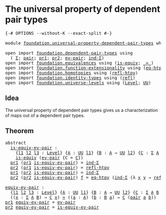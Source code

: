 # The universal property of dependent pair types

<pre class="Agda"><a id="59" class="Symbol">{-#</a> <a id="63" class="Keyword">OPTIONS</a> <a id="71" class="Pragma">--without-K</a> <a id="83" class="Pragma">--exact-split</a> <a id="97" class="Symbol">#-}</a>

<a id="102" class="Keyword">module</a> <a id="109" href="foundation.universal-property-dependent-pair-types.html" class="Module">foundation.universal-property-dependent-pair-types</a> <a id="160" class="Keyword">where</a>

<a id="167" class="Keyword">open</a> <a id="172" class="Keyword">import</a> <a id="179" href="foundation.dependent-pair-types.html" class="Module">foundation.dependent-pair-types</a> <a id="211" class="Keyword">using</a>
  <a id="219" class="Symbol">(</a> <a id="221" href="foundation-core.dependent-pair-types.html#515" class="Record">Σ</a><a id="222" class="Symbol">;</a> <a id="224" href="foundation-core.dependent-pair-types.html#588" class="InductiveConstructor">pair</a><a id="228" class="Symbol">;</a> <a id="230" href="foundation-core.dependent-pair-types.html#605" class="Field">pr1</a><a id="233" class="Symbol">;</a> <a id="235" href="foundation-core.dependent-pair-types.html#617" class="Field">pr2</a><a id="238" class="Symbol">;</a> <a id="240" href="foundation-core.dependent-pair-types.html#866" class="Function">ev-pair</a><a id="247" class="Symbol">;</a> <a id="249" href="foundation-core.dependent-pair-types.html#700" class="Function">ind-Σ</a><a id="254" class="Symbol">)</a>
<a id="256" class="Keyword">open</a> <a id="261" class="Keyword">import</a> <a id="268" href="foundation.equivalences.html" class="Module">foundation.equivalences</a> <a id="292" class="Keyword">using</a> <a id="298" class="Symbol">(</a><a id="299" href="foundation-core.equivalences.html#1556" class="Function">is-equiv</a><a id="307" class="Symbol">;</a> <a id="309" href="foundation-core.equivalences.html#1621" class="Function Operator">_≃_</a><a id="312" class="Symbol">)</a>
<a id="314" class="Keyword">open</a> <a id="319" class="Keyword">import</a> <a id="326" href="foundation.function-extensionality.html" class="Module">foundation.function-extensionality</a> <a id="361" class="Keyword">using</a> <a id="367" class="Symbol">(</a><a id="368" href="foundation-core.function-extensionality.html#1463" class="Function">eq-htpy</a><a id="375" class="Symbol">)</a>
<a id="377" class="Keyword">open</a> <a id="382" class="Keyword">import</a> <a id="389" href="foundation.homotopies.html" class="Module">foundation.homotopies</a> <a id="411" class="Keyword">using</a> <a id="417" class="Symbol">(</a><a id="418" href="foundation-core.homotopies.html#741" class="Function">refl-htpy</a><a id="427" class="Symbol">)</a>
<a id="429" class="Keyword">open</a> <a id="434" class="Keyword">import</a> <a id="441" href="foundation.identity-types.html" class="Module">foundation.identity-types</a> <a id="467" class="Keyword">using</a> <a id="473" class="Symbol">(</a><a id="474" href="foundation-core.identity-types.html#1820" class="InductiveConstructor">refl</a><a id="478" class="Symbol">)</a>
<a id="480" class="Keyword">open</a> <a id="485" class="Keyword">import</a> <a id="492" href="foundation.universe-levels.html" class="Module">foundation.universe-levels</a> <a id="519" class="Keyword">using</a> <a id="525" class="Symbol">(</a><a id="526" href="Agda.Primitive.html#597" class="Postulate">Level</a><a id="531" class="Symbol">;</a> <a id="533" href="foundation-core.universe-levels.html#235" class="Primitive">UU</a><a id="535" class="Symbol">)</a>
</pre>
## Idea

The universal property of dependent pair types gives us a characterization of maps out of a dependent pair types.

## Theorem

<pre class="Agda"><a id="686" class="Keyword">abstract</a>
  <a id="is-equiv-ev-pair"></a><a id="697" href="foundation.universal-property-dependent-pair-types.html#697" class="Function">is-equiv-ev-pair</a> <a id="714" class="Symbol">:</a>
    <a id="720" class="Symbol">{</a><a id="721" href="foundation.universal-property-dependent-pair-types.html#721" class="Bound">l1</a> <a id="724" href="foundation.universal-property-dependent-pair-types.html#724" class="Bound">l2</a> <a id="727" href="foundation.universal-property-dependent-pair-types.html#727" class="Bound">l3</a> <a id="730" class="Symbol">:</a> <a id="732" href="Agda.Primitive.html#597" class="Postulate">Level</a><a id="737" class="Symbol">}</a> <a id="739" class="Symbol">{</a><a id="740" href="foundation.universal-property-dependent-pair-types.html#740" class="Bound">A</a> <a id="742" class="Symbol">:</a> <a id="744" href="foundation-core.universe-levels.html#235" class="Primitive">UU</a> <a id="747" href="foundation.universal-property-dependent-pair-types.html#721" class="Bound">l1</a><a id="749" class="Symbol">}</a> <a id="751" class="Symbol">{</a><a id="752" href="foundation.universal-property-dependent-pair-types.html#752" class="Bound">B</a> <a id="754" class="Symbol">:</a> <a id="756" href="foundation.universal-property-dependent-pair-types.html#740" class="Bound">A</a> <a id="758" class="Symbol">→</a> <a id="760" href="foundation-core.universe-levels.html#235" class="Primitive">UU</a> <a id="763" href="foundation.universal-property-dependent-pair-types.html#724" class="Bound">l2</a><a id="765" class="Symbol">}</a> <a id="767" class="Symbol">{</a><a id="768" href="foundation.universal-property-dependent-pair-types.html#768" class="Bound">C</a> <a id="770" class="Symbol">:</a> <a id="772" href="foundation-core.dependent-pair-types.html#515" class="Record">Σ</a> <a id="774" href="foundation.universal-property-dependent-pair-types.html#740" class="Bound">A</a> <a id="776" href="foundation.universal-property-dependent-pair-types.html#752" class="Bound">B</a> <a id="778" class="Symbol">→</a> <a id="780" href="foundation-core.universe-levels.html#235" class="Primitive">UU</a> <a id="783" href="foundation.universal-property-dependent-pair-types.html#727" class="Bound">l3</a><a id="785" class="Symbol">}</a> <a id="787" class="Symbol">→</a>
    <a id="793" href="foundation-core.equivalences.html#1556" class="Function">is-equiv</a> <a id="802" class="Symbol">(</a><a id="803" href="foundation-core.dependent-pair-types.html#866" class="Function">ev-pair</a> <a id="811" class="Symbol">{</a><a id="812" class="Argument">C</a> <a id="814" class="Symbol">=</a> <a id="816" href="foundation.universal-property-dependent-pair-types.html#768" class="Bound">C</a><a id="817" class="Symbol">})</a>
  <a id="822" href="foundation-core.dependent-pair-types.html#605" class="Field">pr1</a> <a id="826" class="Symbol">(</a><a id="827" href="foundation-core.dependent-pair-types.html#605" class="Field">pr1</a> <a id="831" href="foundation.universal-property-dependent-pair-types.html#697" class="Function">is-equiv-ev-pair</a><a id="847" class="Symbol">)</a> <a id="849" class="Symbol">=</a> <a id="851" href="foundation-core.dependent-pair-types.html#700" class="Function">ind-Σ</a>
  <a id="859" href="foundation-core.dependent-pair-types.html#617" class="Field">pr2</a> <a id="863" class="Symbol">(</a><a id="864" href="foundation-core.dependent-pair-types.html#605" class="Field">pr1</a> <a id="868" href="foundation.universal-property-dependent-pair-types.html#697" class="Function">is-equiv-ev-pair</a><a id="884" class="Symbol">)</a> <a id="886" class="Symbol">=</a> <a id="888" href="foundation-core.homotopies.html#741" class="Function">refl-htpy</a>
  <a id="900" href="foundation-core.dependent-pair-types.html#605" class="Field">pr1</a> <a id="904" class="Symbol">(</a><a id="905" href="foundation-core.dependent-pair-types.html#617" class="Field">pr2</a> <a id="909" href="foundation.universal-property-dependent-pair-types.html#697" class="Function">is-equiv-ev-pair</a><a id="925" class="Symbol">)</a> <a id="927" class="Symbol">=</a> <a id="929" href="foundation-core.dependent-pair-types.html#700" class="Function">ind-Σ</a>
  <a id="937" href="foundation-core.dependent-pair-types.html#617" class="Field">pr2</a> <a id="941" class="Symbol">(</a><a id="942" href="foundation-core.dependent-pair-types.html#617" class="Field">pr2</a> <a id="946" href="foundation.universal-property-dependent-pair-types.html#697" class="Function">is-equiv-ev-pair</a><a id="962" class="Symbol">)</a> <a id="964" href="foundation.universal-property-dependent-pair-types.html#964" class="Bound">f</a> <a id="966" class="Symbol">=</a> <a id="968" href="foundation-core.function-extensionality.html#1463" class="Function">eq-htpy</a> <a id="976" class="Symbol">(</a><a id="977" href="foundation-core.dependent-pair-types.html#700" class="Function">ind-Σ</a> <a id="983" class="Symbol">(λ</a> <a id="986" href="foundation.universal-property-dependent-pair-types.html#986" class="Bound">x</a> <a id="988" href="foundation.universal-property-dependent-pair-types.html#988" class="Bound">y</a> <a id="990" class="Symbol">→</a> <a id="992" href="foundation-core.identity-types.html#1820" class="InductiveConstructor">refl</a><a id="996" class="Symbol">))</a>

<a id="equiv-ev-pair"></a><a id="1000" href="foundation.universal-property-dependent-pair-types.html#1000" class="Function">equiv-ev-pair</a> <a id="1014" class="Symbol">:</a>
  <a id="1018" class="Symbol">{</a><a id="1019" href="foundation.universal-property-dependent-pair-types.html#1019" class="Bound">l1</a> <a id="1022" href="foundation.universal-property-dependent-pair-types.html#1022" class="Bound">l2</a> <a id="1025" href="foundation.universal-property-dependent-pair-types.html#1025" class="Bound">l3</a> <a id="1028" class="Symbol">:</a> <a id="1030" href="Agda.Primitive.html#597" class="Postulate">Level</a><a id="1035" class="Symbol">}</a> <a id="1037" class="Symbol">{</a><a id="1038" href="foundation.universal-property-dependent-pair-types.html#1038" class="Bound">A</a> <a id="1040" class="Symbol">:</a> <a id="1042" href="foundation-core.universe-levels.html#235" class="Primitive">UU</a> <a id="1045" href="foundation.universal-property-dependent-pair-types.html#1019" class="Bound">l1</a><a id="1047" class="Symbol">}</a> <a id="1049" class="Symbol">{</a><a id="1050" href="foundation.universal-property-dependent-pair-types.html#1050" class="Bound">B</a> <a id="1052" class="Symbol">:</a> <a id="1054" href="foundation.universal-property-dependent-pair-types.html#1038" class="Bound">A</a> <a id="1056" class="Symbol">→</a> <a id="1058" href="foundation-core.universe-levels.html#235" class="Primitive">UU</a> <a id="1061" href="foundation.universal-property-dependent-pair-types.html#1022" class="Bound">l2</a><a id="1063" class="Symbol">}</a> <a id="1065" class="Symbol">{</a><a id="1066" href="foundation.universal-property-dependent-pair-types.html#1066" class="Bound">C</a> <a id="1068" class="Symbol">:</a> <a id="1070" href="foundation-core.dependent-pair-types.html#515" class="Record">Σ</a> <a id="1072" href="foundation.universal-property-dependent-pair-types.html#1038" class="Bound">A</a> <a id="1074" href="foundation.universal-property-dependent-pair-types.html#1050" class="Bound">B</a> <a id="1076" class="Symbol">→</a> <a id="1078" href="foundation-core.universe-levels.html#235" class="Primitive">UU</a> <a id="1081" href="foundation.universal-property-dependent-pair-types.html#1025" class="Bound">l3</a><a id="1083" class="Symbol">}</a> <a id="1085" class="Symbol">→</a>
  <a id="1089" class="Symbol">((</a><a id="1091" href="foundation.universal-property-dependent-pair-types.html#1091" class="Bound">x</a> <a id="1093" class="Symbol">:</a> <a id="1095" href="foundation-core.dependent-pair-types.html#515" class="Record">Σ</a> <a id="1097" href="foundation.universal-property-dependent-pair-types.html#1038" class="Bound">A</a> <a id="1099" href="foundation.universal-property-dependent-pair-types.html#1050" class="Bound">B</a><a id="1100" class="Symbol">)</a> <a id="1102" class="Symbol">→</a> <a id="1104" href="foundation.universal-property-dependent-pair-types.html#1066" class="Bound">C</a> <a id="1106" href="foundation.universal-property-dependent-pair-types.html#1091" class="Bound">x</a><a id="1107" class="Symbol">)</a> <a id="1109" href="foundation-core.equivalences.html#1621" class="Function Operator">≃</a> <a id="1111" class="Symbol">((</a><a id="1113" href="foundation.universal-property-dependent-pair-types.html#1113" class="Bound">a</a> <a id="1115" class="Symbol">:</a> <a id="1117" href="foundation.universal-property-dependent-pair-types.html#1038" class="Bound">A</a><a id="1118" class="Symbol">)</a> <a id="1120" class="Symbol">(</a><a id="1121" href="foundation.universal-property-dependent-pair-types.html#1121" class="Bound">b</a> <a id="1123" class="Symbol">:</a> <a id="1125" href="foundation.universal-property-dependent-pair-types.html#1050" class="Bound">B</a> <a id="1127" href="foundation.universal-property-dependent-pair-types.html#1113" class="Bound">a</a><a id="1128" class="Symbol">)</a> <a id="1130" class="Symbol">→</a> <a id="1132" href="foundation.universal-property-dependent-pair-types.html#1066" class="Bound">C</a> <a id="1134" class="Symbol">(</a><a id="1135" href="foundation-core.dependent-pair-types.html#588" class="InductiveConstructor">pair</a> <a id="1140" href="foundation.universal-property-dependent-pair-types.html#1113" class="Bound">a</a> <a id="1142" href="foundation.universal-property-dependent-pair-types.html#1121" class="Bound">b</a><a id="1143" class="Symbol">))</a>
<a id="1146" href="foundation-core.dependent-pair-types.html#605" class="Field">pr1</a> <a id="1150" href="foundation.universal-property-dependent-pair-types.html#1000" class="Function">equiv-ev-pair</a> <a id="1164" class="Symbol">=</a> <a id="1166" href="foundation-core.dependent-pair-types.html#866" class="Function">ev-pair</a>
<a id="1174" href="foundation-core.dependent-pair-types.html#617" class="Field">pr2</a> <a id="1178" href="foundation.universal-property-dependent-pair-types.html#1000" class="Function">equiv-ev-pair</a> <a id="1192" class="Symbol">=</a> <a id="1194" href="foundation.universal-property-dependent-pair-types.html#697" class="Function">is-equiv-ev-pair</a>
</pre>
